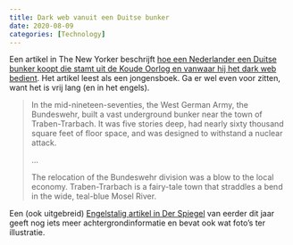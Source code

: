 ```yaml
---
title: Dark web vanuit een Duitse bunker
date: 2020-08-09
categories: [Technology]
---
```

Een artikel in The New Yorker beschrijft [hoe een Nederlander een Duitse bunker koopt die stamt uit de Koude Oorlog en vanwaar hij het dark web bedient](https://www.newyorker.com/magazine/2020/08/03/the-cold-war-bunker-that-became-home-to-a-dark-web-empire). Het artikel leest als een jongensboek. Ga er wel even voor zitten, want het is vrij lang (en in het engels).

> In the mid-nineteen-seventies, the West German Army, the Bundeswehr, built a vast underground bunker near the town of Traben-Trarbach. It was five stories deep, had nearly sixty thousand square feet of floor space, and was designed to withstand a nuclear attack.
>
> ...
>
> The relocation of the Bundeswehr division was a blow to the local economy. Traben-Trarbach is a fairy-tale town that straddles a bend in the wide, teal-blue Mosel River.

Een (ook uitgebreid) [Engelstalig artikel in Der Spiegel](https://www.spiegel.de/international/germany/germany-the-bunker-that-became-a-hub-of-international-crime-a-e33fc0f4-9d92-45d1-ba81-1b4243abcda5-amp) van eerder dit jaar geeft nog iets meer achtergrondinformatie en bevat ook wat foto’s ter illustratie.

